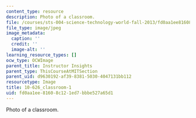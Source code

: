 ```yaml
---
content_type: resource
description: Photo of a classroom.
file: /courses/sts-004-science-technology-world-fall-2013/fd0aa1ee81608c121ed7bbbe527a65d1_10-626_classroom-1.jpg
file_type: image/jpeg
image_metadata:
  caption: ''
  credit: ''
  image-alt: ''
learning_resource_types: []
ocw_type: OCWImage
parent_title: Instructor Insights
parent_type: ThisCourseAtMITSection
parent_uid: d9630192-af39-8381-5030-4047131bb112
resourcetype: Image
title: 10-626_classroom-1
uid: fd0aa1ee-8160-8c12-1ed7-bbbe527a65d1
---
```

Photo of a classroom.


